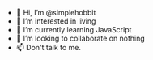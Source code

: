 - 👋 Hi, I’m @simplehobbit
- 👀 I’m interested in living
- 🌱 I’m currently learning JavaScript
- 💞️ I’m looking to collaborate on nothing
- 📫 Don't talk to me.

<!---
simplehobbit/simplehobbit is a ✨ special ✨ repository because its `README.md` (this file) appears on your GitHub profile.
You can click the Preview link to take a look at your changes.
--->
